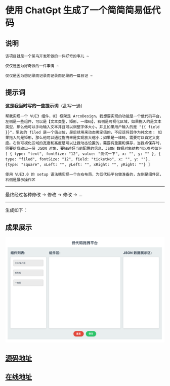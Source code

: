 # 使用 ChatGpt 生成了一个简简简易低代码

## 说明

`该项目就是一个菜鸟开发所做的一件好奇的事儿 ~`

`仅仅是因为好奇做的一件事情 ~`

`仅仅是因为想记录而记录而记录而记录的一篇日记 ~`

## 提示词

**这是我当时写的一些提示词**（~~乱写一通~~）

`帮我实现一个 VUE3 组件，UI 框架是 ArcoDesign，我想要实现的功能是一个低代码平台，左侧是一些组件，可以是【文本类型，矩形，一维码】，右侧是可视化区域，如果拖入的是文本类型，那么他可以手动输入文本并且可以调整字体大小，并且如果用户输入的是 "{{ field }}"，里边的 filed 是一个值占位，是后续用来动态绑定值的，不应该将其作为纯文本； 如果拖入的是矩形，那么他可以通过拖拽来是实现放大缩小；如果是一维码，需要可以自定义宽度。右侧可视化区域的宽度和高度是可以让我动态设置的，需要有重置和保存，当我点保存时，需要给我输出一份 JSON 对象，要描述好当前配置的信息，JSON 数据对象结构可以参考如下 [ { type: "text", fontSize: "12", value: "测试一下", x: "", y: "" }, { type: "filed", fontSize: "12", field: "ticketNo", x: "", y: ""}, {type: "square", xLeft: "", yLeft: "", xRight: "", yRight: ""} ]`

`使用 VUE3.0 的 setup 语法糖实现一个左右布局，为低代码平台做准备的，左侧是组件区，右侧是展示操作区`

---

最终经过各种修改 -> 修改 -> 修改 -> ...

---

生成如下：

## 成果展示

![image.png](./image.png)

## [源码地址](https://github.com/jungeer/lowcode-gpt4)

## [在线地址](https://jungeer.github.io/lowcode-gpt4)
